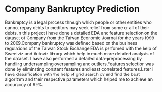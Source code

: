 # Company Bankruptcy Prediction 
Bankruptcy is a legal process through which people or other entities who cannot repay debts to creditors may seek relief from some or all of their debts.In this project i have done a detailed EDA and feature selection on the dataset of Company from the Taiwan Economic Journal for the years 1999 to 2009.Company bankruptcy was defined based on the business regulations of the Taiwan Stock Exchange.EDA is perfomed with the help of Sweetviz and Autoviz library which help in much more detailed analysis of the dataset. I have also performed a detailed data-preprocessing by handling undersampling,oversampling and outliers.Features selection was done by eliminating constant features and least correlated features.Later i have classification with the help of grid search cv and find the best algorithm and their respective parameters which helped me to achieve an accuraccy of 99%.
